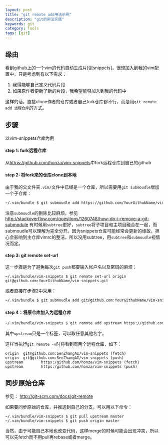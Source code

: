 ```yaml
---
layout: post
title: "git remote add用法示例"
description: "git的用法实践"
keywords: git
category: Tools
tags: [git]
---
```


## 缘由
看到github上的一个vim的代码自动生成片段[snippets]，很想加入到我的vim配置中，只是考虑到有以下需求：

1. 我得能够自己定义代码片段
2. 如果原作者更新了新的片段，我希望能够加入到我的代码中

这样的话，直接clone作者的仓库或者自己fork仓库都不行，而是用`git remote add 远程仓库`的方式。

## 步骤
以vim-snippets仓库为例
#### step 1: fork远程仓库
从<https://github.com/honza/vim-snippets>中fork远程仓库到自己的github
#### step 2: 将fork来的仓库clone到本地
由于我的父文件夹`.vim/`文件中已经是一个仓库，所以需要用`git submoudle`增加一个子仓库：

```bash
~/.vim/bundle $ git submoudle add https://github.com/YourGithubName/vim-snippets
```

注意`submoudle`的删除比较麻烦，参见<http://stackoverflow.com/questions/1260748/how-do-i-remove-a-git-submodule>
有时候用`subtree`更好，`subtree`将子项目和主项目融合在一起，而submoudle可以理解为完全分开。因为snippets仓库可能经常会更新的缘故，担心会影响到主仓库vimrc的整洁，所以没用subtree，用`subtree`和`submoudle`视情况而定。

#### step 3: git remote set-url
这一步骤是为了避免每次`git push`都要输入帐户名以及密码的麻烦：

```
~/.vim/bundle/vim-snippets $ git remote set-url origin git@github.com:YourGithubName/vim-snippets.git
```

或者直接在步骤2中采用：

```bash
~/.vim/bundle $ git submoudle add git@github.com:YourGithubName/vim-snippets.git
```

#### step 4：将原仓库加入为远程仓库

```bash
~/.vim/bundle/vim-snippets $ git remote add upstream https://github.com/honza/vim-snippets
```

其中`upstream`只是一个标签，可以取任意其他名字。

这样当执行`git remote -v`时将看到有两个远程仓库，如下：

```
origin  git@github.com:SenZhangAI/vim-snippets (fetch)
origin  git@github.com:SenZhangAI/vim-snippets (push)
upstream        https:/github.com/honza/vim-snippets (fetch)
upstream        https:/github.com/honza/vim-snippets (push)
```

## 同步原始仓库
参见： <http://git-scm.com/docs/git-remote>

如果要同步原始的仓库，并推送到自己的分支，可以用以下命令：

```
~/.vim/bundle/vim-snippets $ git pull upstream master
~/.vim/bundle/vim-snippets $ git push origin master
```

当然，由于可能自己本地也改变代码，这样merge的时候可能会出现冲突，所以可以先fetch而不用pull再rebase或者merge。
